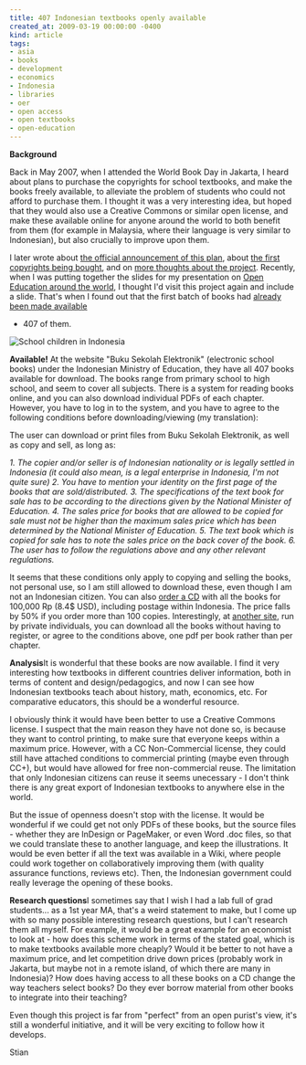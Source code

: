 ```yaml
---
title: 407 Indonesian textbooks openly available
created_at: 2009-03-19 00:00:00 -0400
kind: article
tags:
- asia
- books
- development
- economics
- Indonesia
- libraries
- oer
- open access
- open textbooks
- open-education
---
```


**Background**

Back in May 2007, when I attended the World Book Day in Jakarta, I heard
about plans to purchase the copyrights for school textbooks, and make
the books freely available, to alleviate the problem of students who
could not afford to purchase them. I thought it was a very interesting
idea, but hoped that they would also use a Creative Commons or similar
open license, and make these available online for anyone around the
world to both benefit from them (for example in Malaysia, where their
language is very similar to Indonesian), but also crucially to improve
upon them.

I later wrote about [the official announcement of this
plan](http://reganmian.net/blog/2008/02/08/indonesian-government-wants-to-buy-text-book-copyrights/),
about [the first copyrights being
bought](http://reganmian.net/blog/2008/04/07/indonesian-text-books-first-copyrights-bought/),
and on [more thoughts about the
project](http://reganmian.net/blog/2008/04/07/more-thoughts-on-indonesian-project-to-buy-copyrights/).
Recently, when I was putting together the slides for my presentation on
[Open Education around the
world](http://reganmian.net/blog/2009/03/16/open-education-around-the-world-presentation-at-oise/),
I thought I'd visit this project again and include a slide. That's when
I found out that the first batch of books had [already been made
available](http://reganmian.net/blog/2009/03/16/open-education-around-the-world-presentation-at-oise/)
- 407 of them.

![School children in
Indonesia](http://reganmian.net/blog/wp-content/uploads/2009/03/picture-20-300x204.png "School children in Indonesia")

**Available!** At the website "Buku Sekolah Elektronik" (electronic
school books) under the Indonesian Ministry of Education, they have all
407 books available for download. The books range from primary school to
high school, and seem to cover all subjects. There is a system for
reading books online, and you can also download individual PDFs of each
chapter. However, you have to log in to the system, and you have to
agree to the following conditions before downloading/viewing (my
translation):

The user can download or print files from Buku Sekolah Elektronik, as
well as copy and sell, as long as:

*1. The copier and/or seller is of Indonesian nationality or is legally
settled in Indonesia (it could also mean, is a legal enterprise in
Indonesia, I'm not quite sure) 2. You have to mention your identity on
the first page of the books that are sold/distributed. 3. The
specifications of the text book for sale has to be according to the
directions given by the National Minister of Education. 4. The sales
price for books that are allowed to be copied for sale must not be
higher than the maximum sales price which has been determined by the
National Minister of Education. 5. The text book which is copied for
sale has to note the sales price on the back cover of the book. 6. The
user has to follow the regulations above and any other relevant
regulations.*

It seems that these conditions only apply to copying and selling the
books, not personal use, so I am still allowed to download these, even
though I am not an Indonesian citizen. You can also [order a
CD](http://www.diknas.info/pemesanan) with all the books for 100,000 Rp
(8.4\$ USD), including postage within Indonesia. The price falls by 50%
if you order more than 100 copies. Interestingly, at [another
site](http://www.diknas.info/), run by private individuals, you can
download all the books without having to register, or agree to the
conditions above, one pdf per book rather than per chapter.

**Analysis**It is wonderful that these books are now available. I find
it very interesting how textbooks in different countries deliver
information, both in terms of content and design/pedagogics, and now I
can see how Indonesian textbooks teach about history, math, economics,
etc. For comparative educators, this should be a wonderful resource.

I obviously think it would have been better to use a Creative Commons
license. I suspect that the main reason they have not done so, is
because they want to control printing, to make sure that everyone keeps
within a maximum price. However, with a CC Non-Commercial license, they
could still have attached conditions to commercial printing (maybe even
through CC+), but would have allowed for free non-commercial reuse. The
limitation that only Indonesian citizens can reuse it seems unecessary -
I don't think there is any great export of Indonesian textbooks to
anywhere else in the world.

But the issue of openness doesn't stop with the license. It would be
wonderful if we could get not only PDFs of these books, but the source
files - whether they are InDesign or PageMaker, or even Word .doc files,
so that we could translate these to another language, and keep the
illustrations. It would be even better if all the text was available in
a Wiki, where people could work together on collaboratively improving
them (with quality assurance functions, reviews etc). Then, the
Indonesian government could really leverage the opening of these books.

**Research questions**I sometimes say that I wish I had a lab full of
grad students... as a 1st year MA, that's a weird statement to make, but
I come up with so many possible interesting research questions, but I
can't research them all myself. For example, it would be a great example
for an economist to look at - how does this scheme work in terms of the
stated goal, which is to make textbooks available more cheaply? Would it
be better to not have a maximum price, and let competition drive down
prices (probably work in Jakarta, but maybe not in a remote island, of
which there are many in Indonesia)? How does having access to all these
books on a CD change the way teachers select books? Do they ever borrow
material from other books to integrate into their teaching?

Even though this project is far from "perfect" from an open purist's
view, it's still a wonderful initiative, and it will be very exciting to
follow how it develops.

Stian
